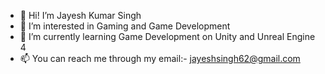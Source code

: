 - 👋 Hi! I’m Jayesh Kumar Singh
- 👀 I’m interested in Gaming and Game Development
- 🌱 I’m currently learning Game Development on Unity and Unreal Engine 4
- 📫 You can reach me through my email:- jayeshsingh62@gmail.com

<!---
jayeshsingh62/jayeshsingh62 is a ✨ special ✨ repository because its `README.md` (this file) appears on your GitHub profile.
You can click the Preview link to take a look at your changes.
--->
